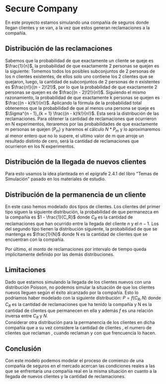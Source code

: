 # Secure Company

En este proyecto estamos simulando una compañía de seguros donde llegan clientes y se van, a la vez que estos generan reclamaciones a la compañía.

## Distribución de las reclamaciones

Sabemos que la probabilidad de que exactamente un cliente se queje es $\frac{1}{n}$, la probabilidad de que exactamente 2 personas se quejen es la siguiente:
Tomemos todos los posibles subconjuntos de 2 personas de los n clientes existentes, de ellos solo uno contiene los 2 clientes que se quejaron, luego, la cantidad de subconjuntos de 2 personas de n existentes es $\frac{n!}{(n - 2)!2!}$, por lo que la probabilidad de que exactamente 2 personas se quejen es de $\frac{(n - 2)!2!}{n!}$. Siguiendo el mismo razonamiento, la probabilidad de que exactamente k personas se quejen es $\frac{(n - k)!k!}{n!}$. Aplicando la fórmula de la probabilidad total obtenemos que la probabilidad de que al menos una persona se queje es $\Sigma^{n - 1}_{k = 1} \frac{(n - k)!k!}{n!}$. Esta será la distribución de las reclamaciones. Para obtener la cantidad de reclamaciones que ocurrieron en N experimentos, iteraremos por las probabilidades de que exactamente m personas se quejen ($P_m$) y haremos el cálculo $N*P_m$ y lo aproximaremos al menor entero que no lo supere, el ultimo valor de m que arroje un resultado distinto de cero, será la cantidad de reclamaciones que ocurrieron en los N experimentos.

## Distribución de la llegada de nuevos clientes

Para esto usamos la idea planteada en el epígrafe 2.4.1 del libro "Temas de Simulación" pasado en los materiales de estudio.

## Distribución de la permanencia de un cliente

En este caso hemos modelado dos tipos de clientes. Los clientes del primer tipo siguen la siguiente distribución, la probabilidad de que permanezca en la compañía es $1 - \frac{1}{C_R}$ donde $C_R$ es la cantidad de reclamaciones que han ocurrido entre la llegada del cliente $n$ y el $n-1$. Los del segundo tipo tienen la distribución siguiente, la probabilidad de que se mantenga es $\frac{1}{N}$ donde N es la cantidad de clientes que se encuentran con la compañía.

Por último, el monto de reclamaciones por intervalo de tiempo queda implícitamente definido por las demás distribuciones.

## Limitaciones

Dado que estamos simulando la llegada de los clientes nuevos con una distribución Poisson, no podemos simular la situación de que los clientes nuevos lleguen según el éxito alcanzado por la compañía. Esto lo podríamos haber modelado con la siguiente distribución:
$P = f(C_R,N)$ donde $C_R$ es la cantidad de reclamaciones que ha tenido la compañía y N es la cantidad de clientes que permanecen en ella y además $f$ es una relación inversa entre $C_R$ y $N$.
<br>
 Considerar otra distribución para la permanencia de los clientes en dicha compañía que a su vez considere la cantidad de clientes , el numero de clientes que reclaman , cuando reclaman y con que frencuencia lo hacen.

## Conclusión

Con este modelo podemos modelar el proceso de comienzo de una compañía de seguros en el mercado acercan las condiciones reales a las que se enfrentaría una compañía real en la misma situación en cuanto a la llegada de nuevos clientes y la cantidad de reclamaciones.
